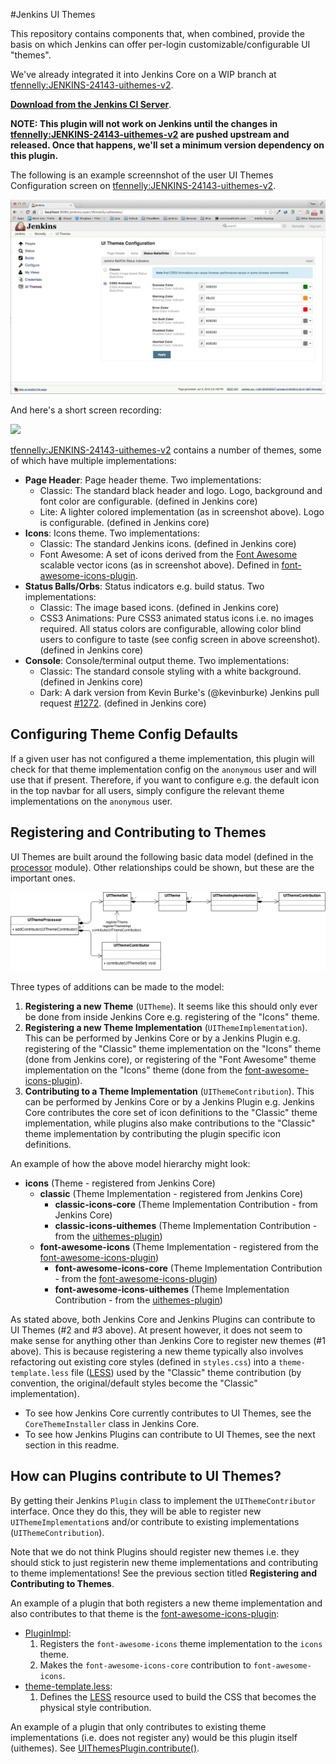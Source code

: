 #Jenkins UI Themes

This repository contains components that, when combined, provide the basis on which Jenkins can offer
per-login customizable/configurable UI "themes".

We've already integrated it into Jenkins Core on a WIP branch at [tfennelly:JENKINS-24143-uithemes-v2][JENKINS-24143-uithemes-v2].

__[Download from the Jenkins CI Server](https://jenkins.ci.cloudbees.com/job/core/job/jenkins-core/1875/artifact/war/target/jenkins.war)__.

__NOTE: This plugin will not work on Jenkins until the changes in [tfennelly:JENKINS-24143-uithemes-v2][JENKINS-24143-uithemes-v2] are pushed upstream and released. Once that happens, we'll set a minimum version dependency on this plugin.__

The following is an example screennshot of the user UI Themes Configuration screen on [tfennelly:JENKINS-24143-uithemes-v2](https://github.com/tfennelly/jenkins/tree/JENKINS-24143-uithemes-v2).

![config-screen](./images/config-screen.png)

And here's a short screen recording:

<a href="http://youtu.be/ZlD0zf1VCAs" target="_blank"><img src="http://img.youtube.com/vi/ZlD0zf1VCAs/0.jpg" /></a>

[tfennelly:JENKINS-24143-uithemes-v2](https://github.com/tfennelly/jenkins/tree/JENKINS-24143-uithemes-v2) contains a number of themes, some of which have multiple
implementations:

* __Page Header__: Page header theme. Two implementations:
    * Classic: The standard black header and logo. Logo, background and font color are configurable. (defined in Jenkins core)
    * Lite: A lighter colored implementation (as in screenshot above). Logo is configurable. (defined in Jenkins core)
* __Icons__: Icons theme. Two implementations:
    * Classic: The standard Jenkins icons. (defined in Jenkins core)
    * Font Awesome: A set of icons derived from the [Font Awesome](http://fortawesome.github.io/Font-Awesome/) scalable vector icons (as in screenshot above). Defined in [font-awesome-icons-plugin].
* __Status Balls/Orbs__: Status indicators e.g. build status. Two implementations:
    * Classic: The image based icons. (defined in Jenkins core)
    * CSS3 Animations: Pure CSS3 animated status icons i.e. no images required. All status colors are configurable, allowing color blind users to configure to taste (see config screen in above screenshot). (defined in Jenkins core)
* __Console__: Console/terminal output theme. Two implementations:
    * Classic: The standard console styling with a white background. (defined in Jenkins core)
    * Dark: A dark version from Kevin Burke's (@kevinburke) Jenkins pull request [#1272](https://github.com/jenkinsci/jenkins/pull/1272). (defined in Jenkins core)

## Configuring Theme Config Defaults

If a given user has not configured a theme implementation, this plugin will check for that theme implementation config on the `anonymous` user and will use that if present.
Therefore, if you want to configure e.g. the default icon in the top navbar for all users, simply configure the relevant theme implementations on the `anonymous` user.

## Registering and Contributing to Themes

UI Themes are built around the following basic data model (defined in the [processor](./processor) module). Other relationships could be shown, but these are the important ones.

![class-model_diagram](./images/UIThemes-Class-Diagram.png)

Three types of additions can be made to the model:

1. __Registering a new Theme__ (`UITheme`). It seems like this should only ever be done from inside Jenkins Core e.g. registering of the "Icons" theme.
1. __Registering a new Theme Implementation__ (`UIThemeImplementation`). This can be performed by Jenkins Core or by a Jenkins Plugin e.g. registering of the "Classic" theme implementation on the "Icons" theme (done from Jenkins core), or registering of the "Font Awesome" theme implementation on the "Icons" theme (done from the [font-awesome-icons-plugin]).
1. __Contributing to a Theme Implementation__ (`UIThemeContribution`). This can be performed by Jenkins Core or by a Jenkins Plugin e.g. Jenkins Core contributes the core set of icon definitions to the "Classic" theme implementation, while plugins also make contributions to the "Classic" theme implementation by contributing the plugin specific icon definitions.

An example of how the above model hierarchy might look:

* __icons__ (Theme - registered from Jenkins Core)
    * __classic__ (Theme Implementation - registered from Jenkins Core)
        * __classic-icons-core__ (Theme Implementation Contribution - from Jenkins Core)
        * __classic-icons-uithemes__ (Theme Implementation Contribution - from the [uithemes-plugin][uithemes-contributions])
    * __font-awesome-icons__ (Theme Implementation - registered from the [font-awesome-icons-plugin][fontawesome-plugin])
        * __font-awesome-icons-core__ (Theme Implementation Contribution - from the [font-awesome-icons-plugin][fontawesome-plugin])
        * __font-awesome-icons-uithemes__ (Theme Implementation Contribution - from the [uithemes-plugin][uithemes-contributions])

As stated above, both Jenkins Core and Jenkins Plugins can contribute to UI Themes (#2 and #3 above). At present however, it does not seem to make sense for anything other than Jenkins Core to register new themes (#1 above).
This is because registering a new theme typically also involves refactoring out existing core styles (defined in `styles.css`) into a `theme-template.less` file ([LESS](http://lesscss.org/)) used by the
"Classic" theme contribution (by convention, the original/default styles become the "Classic" implementation).

* To see how Jenkins Core currently contributes to UI Themes, see the `CoreThemeInstaller` class in Jenkins Core.
* To see how Jenkins Plugins can contribute to UI Themes, see the next section in this readme.

## How can Plugins contribute to UI Themes?

By getting their Jenkins `Plugin` class to implement the `UIThemeContributor` interface. Once they do this, they will be able to register new `UIThemeImplementation`s and/or contribute to
existing implementations (`UIThemeContribution`).

Note that we do not think Plugins should register new themes i.e. they should stick to just registerin new theme implementations and contributing to theme implementations! See the previous section titled __Registering and Contributing to Themes__.

An example of a plugin that both registers a new theme implementation and also contributes to that theme is the [font-awesome-icons-plugin]:

* [PluginImpl][fontawesome-plugin]:
    1. Registers the `font-awesome-icons` theme implementation to the `icons` theme.
    2. Makes the `font-awesome-icons-core` contribution to `font-awesome-icons`.
* [theme-template.less][fontawesome-less]:
    1. Defines the [LESS](http://lesscss.org/) resource used to build the CSS that becomes the physical style contribution.

An example of a plugin that only contributes to existing theme implementations (i.e. does not register any) would be this plugin itself (uithemes).  See [UIThemesPlugin.contribute()][uithemes-contributions].

[JENKINS-24143-uithemes-v2]: https://github.com/tfennelly/jenkins/tree/JENKINS-24143-uithemes-v2
[font-awesome-icons-plugin]: https://github.com/jenkinsci/font-awesome-icons-plugin
[UIThemesProcessor]: ./processor/src/main/java/org/jenkinsci/plugins/uithemes/UIThemesProcessor.java
[fontawesome-plugin]: https://github.com/jenkinsci/font-awesome-icons-plugin/blob/master/src/main/java/org/jenkinsci/plugins/fontawesome/PluginImpl.java#L34
[fontawesome-less]: https://github.com/jenkinsci/font-awesome-icons-plugin/blob/master/src/main/resources/jenkins-themes/icons/font-awesome-icons/font-awesome-icons-core/theme-template.less#L24
[uithemes-contributions]: https://github.com/jenkinsci/uithemes-plugin/blob/master/plugin/src/main/java/org/jenkinsci/plugins/uithemes/UIThemesPlugin.java#L48